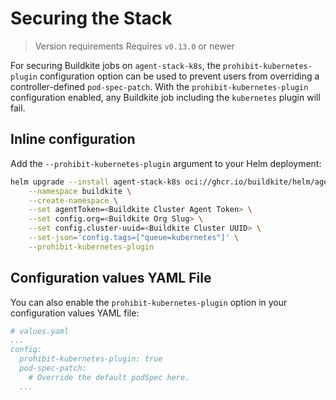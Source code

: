 # Securing the Stack

> Version requirements
> Requires `v0.13.0` or newer

For securing Buildkite jobs on `agent-stack-k8s`, the `prohibit-kubernetes-plugin` configuration option can be used to prevent users from overriding a controller-defined `pod-spec-patch`. With the `prohibit-kubernetes-plugin` configuration enabled, any Buildkite job including the `kubernetes` plugin will fail.

## Inline configuration

Add the `--prohibit-kubernetes-plugin` argument to your Helm deployment:

```bash
helm upgrade --install agent-stack-k8s oci://ghcr.io/buildkite/helm/agent-stack-k8s \
    --namespace buildkite \
    --create-namespace \
    --set agentToken=<Buildkite Cluster Agent Token> \
    --set config.org=<Buildkite Org Slug> \
    --set config.cluster-uuid=<Buildkite Cluster UUID> \
    --set-json='config.tags=["queue=kubernetes"]' \
    --prohibit-kubernetes-plugin
```

## Configuration values YAML File

You can also enable the `prohibit-kubernetes-plugin` option in your configuration values YAML file:

```yaml
# values.yaml
...
config:
  prohibit-kubernetes-plugin: true
  pod-spec-patch:
    # Override the default podSpec here.
  ...
```

